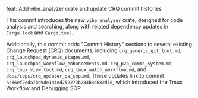 feat: Add vibe_analyzer crate and update CRQ commit histories

This commit introduces the new `vibe_analyzer` crate, designed for code analysis and searching, along with related dependency updates in `Cargo.lock` and `Cargo.toml`.

Additionally, this commit adds "Commit History" sections to several existing Change Request (CRQ) documents, including `crq_generic_git_tool.md`, `crq_launchpad_dynamic_stages.md`, `crq_launchpad_workflow_enhancements.md`, `crq_p2p_comms_system.md`, `crq_tmux_view_tool.md`, `crq_tmux_watch_workflow.md`, and `docs/sops/crq_updater_qa_sop.md`. These updates link to commit `ac86ef2eda7bd9de1a4ed252273b284b8d682d16`, which introduced the Tmux Workflow and Debugging SOP.
